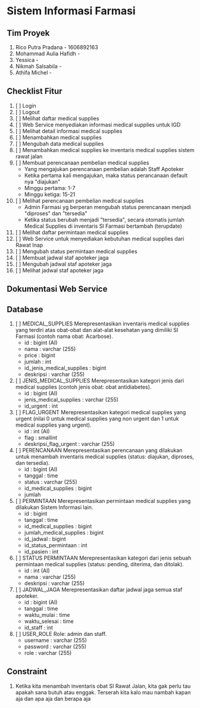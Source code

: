 # Sistem Informasi Farmasi

## Tim Proyek
1. Rico Putra Pradana - 1606892163
2. Mohammad Aulia Hafidh - 
3. Yessica - 
4. Nikmah Salsabila -
5. Athifa Michel -

## Checklist Fitur
1. [ ] Login
2. [ ] Logout
3. [ ] Melihat daftar medical supplies
4. [ ] Web Service menyediakan informasi medical supplies untuk IGD
5. [ ] Melihat detail informasi medical supplies
6. [ ] Menambahkan medical supplies
7. [ ] Mengubah data medical supplies
8. [ ] Menambahkan medical supplies ke inventaris medical supplies sistem rawat jalan
9. [ ] Membuat perencanaan pembelian medical supplies
	- Yang mengajukan perencanaan pembelian adalah Staff Apoteker
	- Ketika pertama kali mengajukan, maka status perancanaan default nya "diajukan"
	- Minggu pertama: 1-7
	- Minggu ketiga: 15-21
10. [ ] Melihat perencanaan pembelian medical supplies
	- Admin Farmasi yg berperan mengubah status perencanaan menjadi "diproses" dan "tersedia"
	- Ketika status berubah menjadi "tersedia", secara otomatis jumlah Medical Supplies di inventaris SI Farmasi bertambah (terupdate)
11. [ ] Melihat daftar permintaan medical supplies
12. [ ] Web Service untuk menyediakan kebutuhan medical supplies dari Rawat Inap
13. [ ] Mengubah status permintaan medical supplies
14. [ ] Membuat jadwal staf apoteker jaga
15. [ ] Mengubah jadwal staf apoteker jaga
16. [ ] Melihat jadwal staf apoteker jaga

## Dokumentasi Web Service


## Database
1. [ ] MEDICAL_SUPPLIES
	Merepresentasikan inventaris medical supplies yang terdiri atas obat-obat dan alat-alat kesehatan yang dimiliki SI Farmasi (contoh nama obat: Acarbose).
	- id : bigint (AI)
	- nama : varchar (255)
	- price : bigint
	- jumlah : int
	- id_jenis_medical_supplies : bigint
	- deskripsi : varchar (255)
2. [ ] JENIS_MEDICAL_SUPPLIES
	Merepresentasikan kategori jenis dari medical supplies (contoh jenis obat: obat antidiabetes).
	- id : bigint (AI)
	- jenis_medical_supplies : varchar (255)
	- id_urgent : int
3. [ ] FLAG_URGENT
	Merepresentasikan kategori medical supplies yang urgent (nilai 0 untuk medical supplies yang non urgent dan 1 untuk medical supplies yang urgent). 
	- id : int (AI)
	- flag : smallint
	- deskripsi_flag_urgent : varchar (255)
4. [ ] PERENCANAAN
	Merepresentasikan perencanaan yang dilakukan untuk menambah inventaris medical supplies (status: diajukan, diproses, dan tersedia). 
	- id : bigint (AI)
	- tanggal : time
	- status : varchar (255)
	- id_medical_supplies : bigint
	- jumlah
5. [ ] PERMINTAAN
	Merepresentasikan permintaan medical supplies yang dilakukan Sistem Informasi lain.
	- id : bigint
	- tanggal : time
	- id_medical_supplies : bigint
	- jumlah_medical_supplies : bigint
	- id_jadwal : bigint
	- id_status_permintaan : int
	- id_pasien : int
6. [ ] STATUS PERMINTAAN
	Merepresentasikan kategori dari jenis sebuah permintaan medical supplies (status: pending, diterima, dan ditolak).
	- id : int (AI)
	- nama : varchar (255)
	- deskripsi : varchar (255)
7. [ ] JADWAL_JAGA
	Merepresentasikan daftar jadwal jaga semua staf apoteker.
	- id : bigint (AI)
	- tanggal : time
	- waktu_mulai : time
	- waktu_selesai : time
	- id_staff : int
8. [ ] USER_ROLE
	Role: admin dan staff.
	- username : varchar (255)
	- password : varchar (255)
	- role : varchar (255)


## Constraint
1. Ketika kita menambah inventaris obat SI Rawat Jalan, kita gak perlu tau apakah sana butuh atau enggak. Terserah kita kalo mau nambah kapan aja dan apa aja dan berapa aja